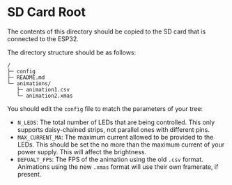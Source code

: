# SD Card Root

The contents of this directory should be copied to the SD card that is connected to the ESP32.

The directory structure should be as follows:

```
/
├─ config
├─ README.md
└─ animations/
   ├─ animation1.csv
   └─ animation2.xmas
```

You should edit the `config` file to match the parameters of your tree:

- `N_LEDS`: The total number of LEDs that are being controlled. This only supports daisy-chained strips, not parallel ones with different pins.
- `MAX_CURRENT_MA`: The maximum current allowed to be provided to the LEDs. This should be set the no more than the maximum current of your power supply. This will affect the brightness.
- `DEFUALT_FPS`: The FPS of the animation using the old `.csv` format. Animations using the new `.xmas` format will use their own framerate, if present.
